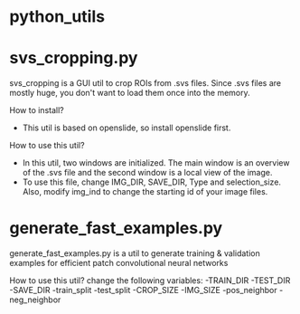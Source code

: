 # python_utils

# svs_cropping.py
svs_cropping is a GUI util to crop ROIs from .svs files. Since .svs files are mostly huge, you don't want to load them once into the memory. 

How to install?
- This util is based on openslide, so install openslide first.

How to use this util?
- In this util, two windows are initialized. The main window is an overview of the .svs file and the second window is a local view of the image.
- To use this file, change IMG_DIR, SAVE_DIR, Type and selection_size. Also, modify img_ind to change the starting id of your image files. 

# generate_fast_examples.py
generate_fast_examples.py is a util to generate training & validation examples for efficient patch convolutional neural networks

How to use this util?
change the following variables:
-TRAIN_DIR
-TEST_DIR
-SAVE_DIR
-train_split
-test_split
-CROP_SIZE
-IMG_SIZE
-pos_neighbor
-neg_neighbor

